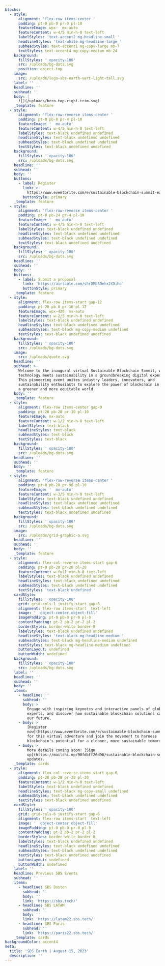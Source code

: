 ```yaml
---
blocks:
  - style:
      alignment: 'flex-row items-center '
      padding: pt-0 pb-0 pr-0 pl-10
      featureImage: wpx-  mx-auto
      featureContent: w-4/5 min-h-0 text-left
      labelStyles: 'text-accent2 mg-headline-small '
      headlineStyles: 'text-white mg-headline-large '
      subheadStyles: text-accent1 mg-copy-large mb-7
      textStyles: text-accent4 mg-copy-medium mb-24
    background:
      fillStyles: ' opacity-100'
      src: /uploads/bg-dots.svg
      position: object-top
    image:
      src: /uploads/logo-sbs-earth-vert-light-tall.svg
    label: ''
    headline: ''
    subhead: ''
    body: |
      ![](/uploads/hero-top-right-trim.svg)
    _template: feature
  - style:
      alignment: 'flex-row-reverse items-center '
      padding: pt-0 pb-8 pr-4 pl-10
      featureImage: '  mx-auto'
      featureContent: w-4/5 min-h-0 text-left
      labelStyles: text-black undefined undefined
      headlineStyles: text-black undefined undefined
      subheadStyles: text-black undefined undefined
      textStyles: text-black undefined undefined
    background:
      fillStyles: ' opacity-100'
      src: /uploads/bg-dots.svg
    headline: ''
    subhead: ''
    body: ''
    buttons:
      - label: Register
        link: >-
          https://www.eventbrite.com/e/sustainable-blockchain-summit-earth-registration-636837918357
        buttonStyle: primary
    _template: feature
  - style:
      alignment: 'flex-row-reverse items-center '
      padding: pt-0 pb-24 pr-4 pl-10
      featureImage: '  mx-auto'
      featureContent: w-4/5 min-h-0 text-left
      labelStyles: text-black undefined undefined
      headlineStyles: text-black undefined undefined
      subheadStyles: text-black undefined undefined
      textStyles: text-black undefined undefined
    background:
      fillStyles: ' opacity-100'
      src: /uploads/bg-dots.svg
    headline: ''
    subhead: ''
    body: ''
    buttons:
      - label: Submit a proposal
        link: 'https://airtable.com/shrDMbSOehx2XDiho'
        buttonStyle: primary
    _template: feature
  - style:
      alignment: flex-row items-start gap-12
      padding: pt-20 pb-0 pr-16 pl-12
      featureImage: wpx-420  mx-auto
      featureContent: w-2/5 min-h-0 text-left
      labelStyles: text-black undefined undefined
      headlineStyles: text-black undefined undefined
      subheadStyles: text-black mg-copy-medium undefined
      textStyles: text-black undefined undefined
    background:
      fillStyles: ' opacity-100'
      src: /uploads/bg-dots.svg
    image:
      src: /uploads/quote.svg
    headline: ''
    subhead: >-
      Welcome to the inaugural virtual Sustainable Blockchain Summit, where
      technology meets sustainability in a groundbreaking digital experience!
      This pioneering event unites industry leaders, innovators, and
      sustainability enthusiasts to explore the power of blockchain in promoting
      a greener and more equitable world.
    body: ''
    _template: feature
  - style:
      alignment: flex-row items-center gap-0
      padding: pt-20 pb-20 pr-10 pl-10
      featureImage: mx-auto
      featureContent: w-1/2 min-h-0 text-left
      labelStyles: text-black
      headlineStyles: text-black
      subheadStyles: text-black
      textStyles: text-black
    background:
      fillStyles: ' opacity-100'
      src: /uploads/bg-dots.svg
    headline: ''
    subhead: ''
    body: ''
    _template: feature
  - style:
      alignment: 'flex-row-reverse items-center '
      padding: pt-0 pb-20 pr-96 pl-10
      featureImage: '  mx-auto'
      featureContent: w-3/5 min-h-0 text-left
      labelStyles: text-black undefined undefined
      headlineStyles: text-black undefined undefined
      subheadStyles: text-black undefined undefined
      textStyles: text-black undefined undefined
    background:
      fillStyles: ' opacity-100'
      src: /uploads/bg-dots.svg
    image:
      src: /uploads/grid-graphic-a.svg
    headline: ''
    subhead: ''
    body: ''
    _template: feature
  - style:
      alignment: flex-col-reverse items-start gap-6
      padding: pt-0 pb-20 pr-20 pl-20
      featureContent: w-full min-h-0 text-left
      labelStyles: text-black undefined undefined
      headlineStyles: text-black undefined undefined
      subheadStyles: text-black undefined undefined
      textStyles: 'text-black undefined '
    cardStyle:
      fillStyles: ' opacity-100'
      grid: grid-cols-1 justify-start gap-6
      alignment: flex-row items-start  text-left
      image: '  object-center object-fill'
      imagePadding: pt-0 pb-0 pr-0 pl-0
      contentPadding: pt-2 pb-2 pr-2 pl-2
      borderStyles: border-white border-0
      labelStyles: text-black undefined undefined
      headlineStyles: 'text-black mg-headline-medium '
      subheadStyles: text-black mg-headline-medium undefined
      textStyles: text-black mg-headline-medium undefined
      buttonLayout: undefined
      buttonWidth: undefined
    background:
      fillStyles: ' opacity-100'
      src: /uploads/bg-dots.svg
    label: ''
    headline: ''
    subhead: ''
    body: ''
    items:
      - headline: ''
        subhead: ''
        body: >
          Engage with inspiring keynotes and interactive panels of global
          experts, and discover how sustainable blockchain solutions can reshape
          our future.
      - body: >
          [Register
          now](https://www.eventbrite.com/e/sustainable-blockchain-summit-earth-registration-636837918357)
          for this virtual adventure and join the movement to harness
          blockchain's potential for a cleaner, more sustainable tomorrow.
      - body: >
          More details coming soon! [Sign
          up](https://mailchi.mp/90fdbff26d90/sustainable-blockchain-summit) for
          updates.
    _template: cards
  - style:
      alignment: flex-col-reverse items-start gap-6
      padding: pt-20 pb-20 pr-20 pl-20
      featureContent: w-1/2 min-h-0 text-left
      labelStyles: text-black undefined undefined
      headlineStyles: text-black mg-copy-small undefined
      subheadStyles: text-black undefined undefined
      textStyles: text-black undefined undefined
    cardStyle:
      fillStyles: ' opacity-100'
      grid: grid-cols-6 justify-start gap-6
      alignment: flex-row items-start  text-left
      image: '  object-center object-fill'
      imagePadding: pt-0 pb-0 pr-0 pl-0
      contentPadding: pt-2 pb-2 pr-2 pl-2
      borderStyles: border-white border-0
      labelStyles: text-black undefined undefined
      headlineStyles: text-black undefined undefined
      subheadStyles: text-black undefined undefined
      textStyles: text-black undefined undefined
      buttonLayout: undefined
      buttonWidth: undefined
    label: ''
    headline: Previous SBS Events
    subhead: ''
    items:
      - headline: SBS Boston
        subhead: ''
        body: ''
        link: 'https://sbs.tech/'
      - headline: SBS LATAM
        subhead: ''
        body: ''
        link: 'https://latam22.sbs.tech/'
      - headline: SBS Paris
        subhead: ''
        link: 'https://paris22.sbs.tech/'
    _template: cards
backgroundColor: accent4
meta:
  title: 'SBS Earth | August 15, 2023'
  description: ''
---
```













































































